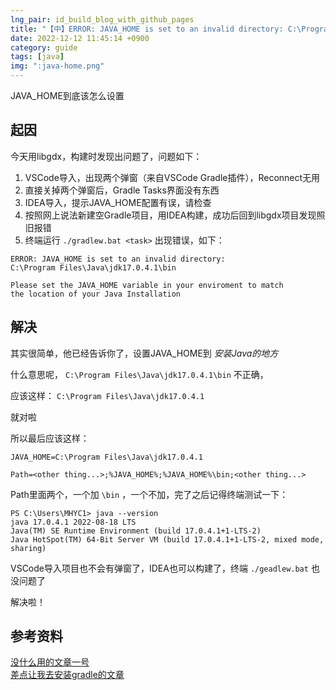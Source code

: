 ```yaml
---
lng_pair: id_build_blog_with_github_pages
title: "【中】ERROR: JAVA_HOME is set to an invalid directory: C:\Program Files\Java\jdk17.0.4.1\bin"
date: 2022-12-12 11:45:14 +0900
category: guide
tags: [java]
img: ":java-home.png"
---
```


<!-- outline-start -->

JAVA_HOME到底该怎么设置

<!-- outline-end -->

## 起因

今天用libgdx，构建时发现出问题了，问题如下：

1. VSCode导入，出现两个弹窗（来自VSCode Gradle插件），Reconnect无用
2. 直接关掉两个弹窗后，Gradle Tasks界面没有东西
3. IDEA导入，提示JAVA_HOME配置有误，请检查
4. 按照网上说法新建空Gradle项目，用IDEA构建，成功后回到libgdx项目发现照旧报错
5. 终端运行 `./gradlew.bat <task>` 出现错误，如下：

```
ERROR: JAVA_HOME is set to an invalid directory: 
C:\Program Files\Java\jdk17.0.4.1\bin

Please set the JAVA_HOME variable in your enviroment to match
the location of your Java Installation
```

## 解决

其实很简单，他已经告诉你了，设置JAVA_HOME到 *安装Java的地方*

什么意思呢， `C:\Program Files\Java\jdk17.0.4.1\bin` 不正确，

应该这样： `C:\Program Files\Java\jdk17.0.4.1`

就对啦

所以最后应该这样：

```
JAVA_HOME=C:\Program Files\Java\jdk17.0.4.1
```

```
Path=<other thing...>;%JAVA_HOME%;%JAVA_HOME%\bin;<other thing...>
```

Path里面两个，一个加 `\bin` ，一个不加，完了之后记得终端测试一下：

```
PS C:\Users\MHYC1> java --version
java 17.0.4.1 2022-08-18 LTS
Java(TM) SE Runtime Environment (build 17.0.4.1+1-LTS-2)
Java HotSpot(TM) 64-Bit Server VM (build 17.0.4.1+1-LTS-2, mixed mode, sharing)
```

VSCode导入项目也不会有弹窗了，IDEA也可以构建了，终端 `./geadlew.bat` 也没问题了

解决啦！

## 参考资料

[没什么用的文章一号](https://blog.csdn.net/u013933720/article/details/78363509)  
[差点让我去安装gradle的文章](https://blog.csdn.net/qq_43786558/article/details/123688313)
